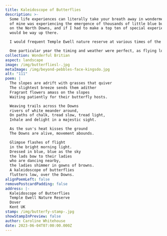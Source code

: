 ```yaml
---
title: Kaleidoscope of Butterflies
description: >-
  Some life experiences can literally take your breath away in wonderment, one
  of mine was experiencing the emergence of thousands of little blue butterflies
  on the North Downs, and if I had to make a top ten of special experiences this
  would be way up there. 

  I would frequent Temple Ewell nature reserve at various times of the year to spot various butterflies and flowers throughout the seasons. Summer was particularly special as the reward after the hot climb was to sit quietly on a sheltered slope and watch, it never took long for a myriad of butterflies and other insects to frequent the abundant surrounding flowers.

  One particular year the timing and weather were perfect, as flying low over a sheltered slope were thousands of blue butterflies, it went from saying, there's one, there's one, to silence as it became apparent something rather special was happening. Being surrounded by so many delicate creatures at once was awe-inspiring.
collection: Wonderful Britian
aspect: landscape
image: /img/butterfliesl-.jpg
metaImage: /img/beyond-pebbles-face-kingsdo.jpg
alt: "111"
poem: |
  The slopes are adrift with grasses that quiver
  The slightest breeze sends them adither
  Fragrant flowers amass on the slopes
  Waiting patiently for their butterfly hosts.

  Weaving trails across the Downs
  rivers of white meander around,
  On paths of chalk, tread slow, tread light,
  Inhale and delight in a majestic sight.

  As the sun's heat kisses the ground
  The Downs are alive, movement abounds.

  Glimpse flashes of flight 
  in the bright morning light.
  Dressed in blue, blue as the sky
  the lads bow to their ladies 
  who are dancing nearby, 
  the ladies shimmer in gowns of browns.
  A kaleidoscope of butterflies
  flutters low, over the Downs.
alignPoemLeft: false
removePostcardPadding: false
address: |-
  Kaleidoscope of Butterflies
  Temple Ewell Nature Reserve
  Dover
  Kent UK
stamp: /img/butterfy-stamp-.jpg
showStampInPreview: false
author: Caroline Whitehouse
date: 2023-06-04T07:00:00.000Z
---
```

